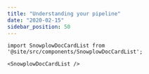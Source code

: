 ```yaml
---
title: "Understanding your pipeline"
date: "2020-02-15"
sidebar_position: 50
---
```


```mdx-code-block
import SnowplowDocCardList from '@site/src/components/SnowplowDocCardList';

<SnowplowDocCardList />
```
